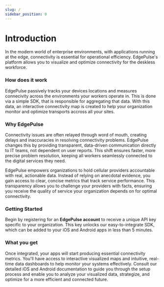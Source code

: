 ```yaml
---
slug: /
sidebar_position: 0
---
```


# Introduction

In the modern world of enterprise environments, with applications running at the edge, connectivity is essential for operational efficiency. EdgePulse's platform allows you to visualize and optimize connectivity for the deskless workforce.

### How does it work

EdgePulse passively tracks your devices locations and measures connecivity across the environments your workers operate in. This is done via a simple SDK, that is responsible for aggregating that data. With this data, an interactive connectivity map is created to help your organization monitor and optimize transports accross all your sites.

### Why EdgePulse

Connectivity issues are often relayed through word of mouth, creating delays and inaccuracies in resolving connectivity problems. EdgePulse changes this by providing transparent, data-driven communication directly to IT teams, not dependent on user reports. This shift ensures faster, more precise problem resolution, keeping all workers seamlessly connected to the digital services they need.

EdgePulse empowers organizations to hold cellular providers accountable with real, actionable data. Instead of relying on anecdotal evidence, you gain access to clear, concise metrics that track service performance. This transparency allows you to challenge your providers with facts, ensuring you receive the quality of service your organization depends on for optimal connectivity.

### Getting Started

Begin by registering for an **EdgePulse account** to receive a unique API key specific to your organization. This key unlocks our easy-to-integrate SDK, which can be added to your iOS and Android apps in less than 5 minutes. 

### What you get

Once integrated, your apps will start producing essential connectivity metrics. You'll have access to interactive visualized maps and intuitive, real-time data dashboards to help monitor your systems effectively. Consult our detailed iOS and Android documentation to guide you through the setup process and enable you to analyze your visualized data, strategize, and optimize for a more efficient and connected future.
